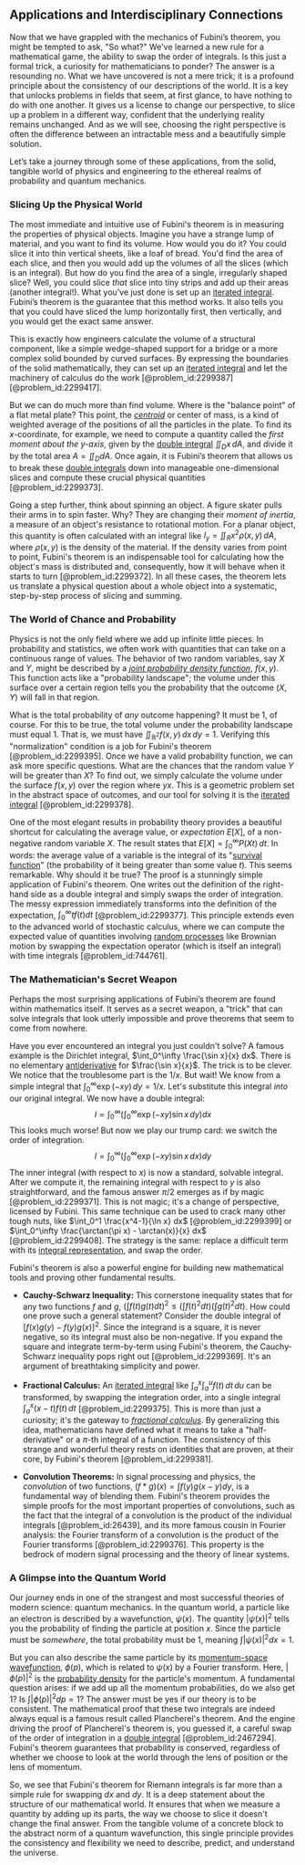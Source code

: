 ## Applications and Interdisciplinary Connections

Now that we have grappled with the mechanics of Fubini’s theorem, you might be tempted to ask, "So what?" We've learned a new rule for a mathematical game, the ability to swap the order of integrals. Is this just a formal trick, a curiosity for mathematicians to ponder? The answer is a resounding no. What we have uncovered is not a mere trick; it is a profound principle about the consistency of our descriptions of the world. It is a key that unlocks problems in fields that seem, at first glance, to have nothing to do with one another. It gives us a license to change our perspective, to slice up a problem in a different way, confident that the underlying reality remains unchanged. And as we will see, choosing the right perspective is often the difference between an intractable mess and a beautifully simple solution.

Let’s take a journey through some of these applications, from the solid, tangible world of physics and engineering to the ethereal realms of probability and quantum mechanics.

### Slicing Up the Physical World

The most immediate and intuitive use of Fubini's theorem is in measuring the properties of physical objects. Imagine you have a strange lump of material, and you want to find its volume. How would you do it? You could slice it into thin vertical sheets, like a loaf of bread. You'd find the area of each slice, and then you would add up the volumes of all the slices (which is an integral). But how do you find the area of a single, irregularly shaped slice? Well, you could slice *that* slice into tiny strips and add up their areas (another integral!). What you’ve just done is set up an [iterated integral](@article_id:138219). Fubini’s theorem is the guarantee that this method works. It also tells you that you could have sliced the lump horizontally first, then vertically, and you would get the exact same answer.

This is exactly how engineers calculate the volume of a structural component, like a simple wedge-shaped support for a bridge or a more complex solid bounded by curved surfaces. By expressing the boundaries of the solid mathematically, they can set up an [iterated integral](@article_id:138219) and let the machinery of calculus do the work [@problem_id:2299387] [@problem_id:2299417].

But we can do much more than find volume. Where is the "balance point" of a flat metal plate? This point, the *[centroid](@article_id:264521)* or center of mass, is a kind of weighted average of the positions of all the particles in the plate. To find its $x$-coordinate, for example, we need to compute a quantity called the *first moment about the y-axis*, given by the [double integral](@article_id:146227) $\iint_D x \,dA$, and divide it by the total area $A = \iint_D dA$. Once again, it is Fubini’s theorem that allows us to break these [double integrals](@article_id:198375) down into manageable one-dimensional slices and compute these crucial physical quantities [@problem_id:2299373].

Going a step further, think about spinning an object. A figure skater pulls their arms in to spin faster. Why? They are changing their *moment of inertia*, a measure of an object's resistance to rotational motion. For a planar object, this quantity is often calculated with an integral like $I_y = \iint_R x^2 \rho(x,y) \,dA$, where $\rho(x,y)$ is the density of the material. If the density varies from point to point, Fubini's theorem is an indispensable tool for calculating how the object's mass is distributed and, consequently, how it will behave when it starts to turn [@problem_id:2299372]. In all these cases, the theorem lets us translate a physical question about a whole object into a systematic, step-by-step process of slicing and summing.

### The World of Chance and Probability

Physics is not the only field where we add up infinite little pieces. In probability and statistics, we often work with quantities that can take on a continuous range of values. The behavior of two random variables, say $X$ and $Y$, might be described by a *[joint probability density function](@article_id:177346)*, $f(x,y)$. This function acts like a "probability landscape"; the volume under this surface over a certain region tells you the probability that the outcome $(X,Y)$ will fall in that region.

What is the total probability of *any* outcome happening? It must be 1, of course. For this to be true, the total volume under the probability landscape must equal 1. That is, we must have $\iint_{\mathbb{R}^2} f(x,y) \,dx\,dy = 1$. Verifying this "normalization" condition is a job for Fubini's theorem [@problem_id:2299395]. Once we have a valid probability function, we can ask more specific questions. What are the chances that the random value $Y$ will be greater than $X$? To find out, we simply calculate the volume under the surface $f(x,y)$ over the region where $y  x$. This is a geometric problem set in the abstract space of outcomes, and our tool for solving it is the [iterated integral](@article_id:138219) [@problem_id:2299378].

One of the most elegant results in probability theory provides a beautiful shortcut for calculating the average value, or *expectation* $E[X]$, of a non-negative random variable $X$. The result states that $E[X] = \int_0^\infty P(X  t) \, dt$. In words: the average value of a variable is the integral of its "[survival function](@article_id:266889)" (the probability of it being greater than some value $t$). This seems remarkable. Why should it be true? The proof is a stunningly simple application of Fubini's theorem. One writes out the definition of the right-hand side as a double integral and simply swaps the order of integration. The messy expression immediately transforms into the definition of the expectation, $\int_0^\infty t f(t) dt$ [@problem_id:2299377]. This principle extends even to the advanced world of stochastic calculus, where we can compute the expected value of quantities involving [random processes](@article_id:267993) like Brownian motion by swapping the expectation operator (which is itself an integral) with time integrals [@problem_id:744761].

### The Mathematician's Secret Weapon

Perhaps the most surprising applications of Fubini’s theorem are found within mathematics itself. It serves as a secret weapon, a "trick" that can solve integrals that look utterly impossible and prove theorems that seem to come from nowhere.

Have you ever encountered an integral you just couldn't solve? A famous example is the Dirichlet integral, $\int_0^\infty \frac{\sin x}{x} dx$. There is no elementary [antiderivative](@article_id:140027) for $\frac{\sin x}{x}$. The trick is to be clever. We notice that the troublesome part is the $1/x$. But wait! We know from a simple integral that $\int_0^\infty \exp(-xy) \, dy = 1/x$. Let's substitute this integral *into* our original integral. We now have a double integral:
$$ I = \int_0^\infty \left( \int_0^\infty \exp(-xy) \sin x \, dy \right) dx $$
This looks much worse! But now we play our trump card: we switch the order of integration.
$$ I = \int_0^\infty \left( \int_0^\infty \exp(-xy) \sin x \, dx \right) dy $$
The inner integral (with respect to $x$) is now a standard, solvable integral. After we compute it, the remaining integral with respect to $y$ is also straightforward, and the famous answer $\pi/2$ emerges as if by magic [@problem_id:2299371]. This is not magic; it's a change of perspective, licensed by Fubini. This same technique can be used to crack many other tough nuts, like $\int_0^1 \frac{x^4-1}{\ln x} dx$ [@problem_id:2299399] or $\int_0^\infty \frac{\arctan(\pi x) - \arctan(x)}{x} dx$ [@problem_id:2299408]. The strategy is the same: replace a difficult term with its [integral representation](@article_id:197856), and swap the order.

Fubini's theorem is also a powerful engine for building new mathematical tools and proving other fundamental results.
- **Cauchy-Schwarz Inequality:** This cornerstone inequality states that for any two functions $f$ and $g$, $(\int f(t)g(t)dt)^2 \le (\int f(t)^2 dt)(\int g(t)^2 dt)$. How could one prove such a general statement? Consider the double integral of $[f(x)g(y) - f(y)g(x)]^2$. Since the integrand is a square, it is never negative, so its integral must also be non-negative. If you expand the square and integrate term-by-term using Fubini's theorem, the Cauchy-Schwarz inequality pops right out [@problem_id:2299369]. It's an argument of breathtaking simplicity and power.

- **Fractional Calculus:** An [iterated integral](@article_id:138219) like $\int_a^x \int_a^u f(t) \, dt \, du$ can be transformed, by swapping the integration order, into a single integral $\int_a^x (x-t)f(t) \, dt$ [@problem_id:2299375]. This is more than just a curiosity; it's the gateway to *[fractional calculus](@article_id:145727)*. By generalizing this idea, mathematicians have defined what it means to take a "half-derivative" or a $\pi$-th integral of a function. The consistency of this strange and wonderful theory rests on identities that are proven, at their core, by Fubini's theorem [@problem_id:2299381].

- **Convolution Theorems:** In signal processing and physics, the *convolution* of two functions, $(f*g)(x) = \int f(y)g(x-y)dy$, is a fundamental way of blending them. Fubini's theorem provides the simple proofs for the most important properties of convolutions, such as the fact that the integral of a convolution is the product of the individual integrals [@problem_id:26439], and its more famous cousin in Fourier analysis: the Fourier transform of a convolution is the product of the Fourier transforms [@problem_id:2299376]. This property is the bedrock of modern signal processing and the theory of linear systems.

### A Glimpse into the Quantum World

Our journey ends in one of the strangest and most successful theories of modern science: quantum mechanics. In the quantum world, a particle like an electron is described by a wavefunction, $\psi(x)$. The quantity $|\psi(x)|^2$ tells you the probability of finding the particle at position $x$. Since the particle must be *somewhere*, the total probability must be 1, meaning $\int |\psi(x)|^2 dx = 1$.

But you can also describe the same particle by its [momentum-space wavefunction](@article_id:271877), $\phi(p)$, which is related to $\psi(x)$ by a Fourier transform. Here, $|\phi(p)|^2$ is the [probability density](@article_id:143372) for the particle's momentum. A fundamental question arises: if we add up all the momentum probabilities, do we also get 1? Is $\int |\phi(p)|^2 dp = 1$? The answer must be yes if our theory is to be consistent. The mathematical proof that these two integrals are indeed always equal is a famous result called Plancherel's theorem. And the engine driving the proof of Plancherel's theorem is, you guessed it, a careful swap of the order of integration in a [double integral](@article_id:146227) [@problem_id:2467294]. Fubini's theorem guarantees that probability is conserved, regardless of whether we choose to look at the world through the lens of position or the lens of momentum.

So, we see that Fubini's theorem for Riemann integrals is far more than a simple rule for swapping $dx$ and $dy$. It is a deep statement about the structure of our mathematical world. It ensures that when we measure a quantity by adding up its parts, the way we choose to slice it doesn't change the final answer. From the tangible volume of a concrete block to the abstract norm of a quantum wavefunction, this single principle provides the consistency and flexibility we need to describe, predict, and understand the universe.
